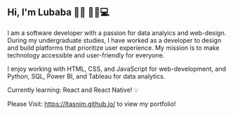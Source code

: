 ## Hi, I'm Lubaba 👋🏽 👩🏾💻

I am a software developer with a passion for data analyics and web-design. During my undergraduate studies, I have worked as a developer to design and build platforms that prioritize user experience. My mission is to make technology accessible and user-friendly for everyone.

I enjoy working with HTML, CSS, and JavaScript for web-development, and Python, SQL, Power BI, and Tableau for data analytics. 

Currently learning: React and React Native! 💡 

Please Visit: https://ltasnim.github.io/ to view my portfolio! 

